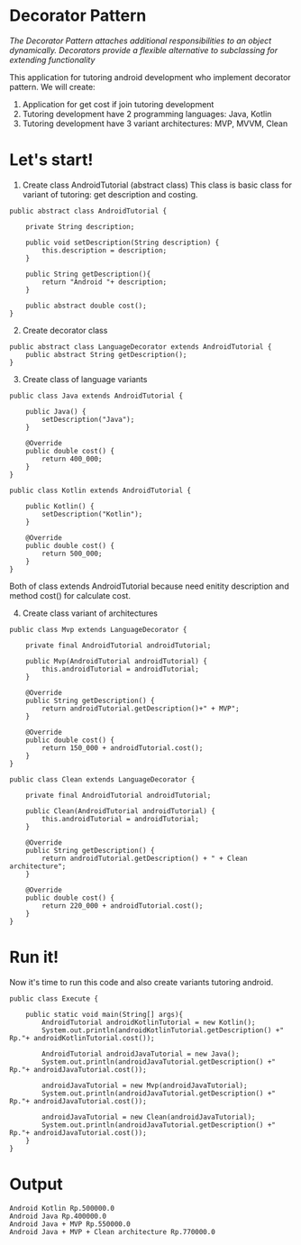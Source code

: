 # Decorator Pattern
*The Decorator Pattern attaches additional responsibilities to an object dynamically. Decorators provide a flexible alternative to subclassing for extending functionality*

This application for tutoring android development who implement decorator pattern.
We will create:

1. Application for get cost if join tutoring development
2. Tutoring development have 2 programming languages: Java, Kotlin
3. Tutoring development have 3 variant architectures: MVP, MVVM, Clean

# Let's start!

1. Create class AndroidTutorial (abstract class)
This class is basic class for variant of tutoring: get description and costing.
```
public abstract class AndroidTutorial {

    private String description;

    public void setDescription(String description) {
        this.description = description;
    }

    public String getDescription(){
        return "Android "+ description;
    }

    public abstract double cost();
}
```

2. Create decorator class
```
public abstract class LanguageDecorator extends AndroidTutorial {
    public abstract String getDescription();
}
```

3. Create class of language variants
```
public class Java extends AndroidTutorial {

    public Java() {
        setDescription("Java");
    }

    @Override
    public double cost() {
        return 400_000;
    }
}
```
```
public class Kotlin extends AndroidTutorial {

    public Kotlin() {
        setDescription("Kotlin");
    }

    @Override
    public double cost() {
        return 500_000;
    }
}
```
Both of class extends AndroidTutorial because need enitity description and method cost() for calculate cost.

4. Create class variant of architectures 
```
public class Mvp extends LanguageDecorator {

    private final AndroidTutorial androidTutorial;

    public Mvp(AndroidTutorial androidTutorial) {
        this.androidTutorial = androidTutorial;
    }

    @Override
    public String getDescription() {
        return androidTutorial.getDescription()+" + MVP";
    }

    @Override
    public double cost() {
        return 150_000 + androidTutorial.cost();
    }
}
```
```
public class Clean extends LanguageDecorator {

    private final AndroidTutorial androidTutorial;

    public Clean(AndroidTutorial androidTutorial) {
        this.androidTutorial = androidTutorial;
    }

    @Override
    public String getDescription() {
        return androidTutorial.getDescription() + " + Clean architecture";
    }

    @Override
    public double cost() {
        return 220_000 + androidTutorial.cost();
    }
}
```

# Run it!
Now it's time to run this code and also create variants tutoring android.
```
public class Execute {

    public static void main(String[] args){
        AndroidTutorial androidKotlinTutorial = new Kotlin();
        System.out.println(androidKotlinTutorial.getDescription() +" Rp."+ androidKotlinTutorial.cost());

        AndroidTutorial androidJavaTutorial = new Java();
        System.out.println(androidJavaTutorial.getDescription() +" Rp."+ androidJavaTutorial.cost());

        androidJavaTutorial = new Mvp(androidJavaTutorial);
        System.out.println(androidJavaTutorial.getDescription() +" Rp."+ androidJavaTutorial.cost());

        androidJavaTutorial = new Clean(androidJavaTutorial);
        System.out.println(androidJavaTutorial.getDescription() +" Rp."+ androidJavaTutorial.cost());
    }
}
```

# Output
```
Android Kotlin Rp.500000.0
Android Java Rp.400000.0
Android Java + MVP Rp.550000.0
Android Java + MVP + Clean architecture Rp.770000.0
```
